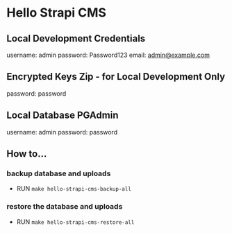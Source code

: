 # Hello Strapi CMS

## Local Development Credentials

username: admin
password: Password123
email: admin@example.com

## Encrypted Keys Zip - for Local Development Only

password: password

## Local Database PGAdmin

username: admin
password: password

## How to...

### backup database and uploads

- RUN `make hello-strapi-cms-backup-all`

### restore the database and uploads

- RUN `make hello-strapi-cms-restore-all`
